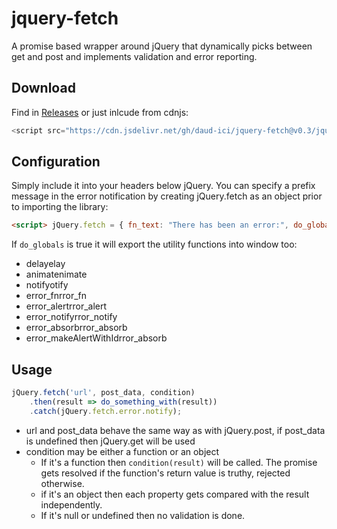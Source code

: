 # jquery-fetch
A promise based wrapper around jQuery that dynamically picks between get and post and implements validation and error reporting.

## Download
Find in [Releases](https://github.com/DAud-IcI/jquery-fetch/releases) or just inlcude from cdnjs:
```javascript
<script src="https://cdn.jsdelivr.net/gh/daud-ici/jquery-fetch@v0.3/jquery-fetch.min.js"></script>
```


## Configuration
Simply include it into your headers below jQuery.
You can specify a prefix message in the error notification by creating jQuery.fetch as an object prior to importing the library:
```html
<script> jQuery.fetch = { fn_text: "There has been an error:", do_globals: true }; </script>
```
If `do_globals` is true it will export the utility functions into window too:
* delayelay
* animatenimate
* notifyotify
* error_fnrror_fn
* error_alertrror_alert
* error_notifyrror_notify
* error_absorbrror_absorb
* error_makeAlertWithIdrror_absorb

## Usage
```javascript
jQuery.fetch('url', post_data, condition)
    .then(result => do_something_with(result))
    .catch(jQuery.fetch.error.notify);
```

* url and post_data behave the same way as with jQuery.post, if post_data is undefined then jQuery.get will be used
* condition may be either a function or an object
  - If it's a function then `condition(result)` will be called. The promise gets resolved if the function's return value is truthy, rejected otherwise.
  - if it's an object then each property gets compared with the result independently.
  - If it's null or undefined then no validation is done.

